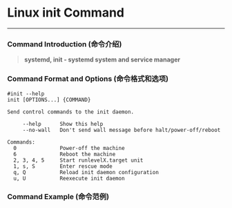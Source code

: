 # Linux init Command
-------------------
### Command Introduction (命令介绍)
> **systemd, init - systemd system and service manager**
### Command Format and Options (命令格式和选项)
```
#init --help
init [OPTIONS...] {COMMAND}

Send control commands to the init daemon.

     --help      Show this help
     --no-wall   Don't send wall message before halt/power-off/reboot

Commands:
  0              Power-off the machine
  6              Reboot the machine
  2, 3, 4, 5     Start runlevelX.target unit
  1, s, S        Enter rescue mode
  q, Q           Reload init daemon configuration
  u, U           Reexecute init daemon
```
### Command Example (命令范例)
```
```
